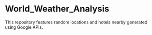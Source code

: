 # World_Weather_Analysis
 
This repository features random locations and hotels nearby generated using Google APIs. 
